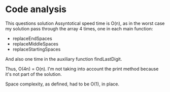 # Code analysis

This questions solution Assyntotical speed time is O(n), as in the worst case my solution pass through the array 4 times, one in each main function:
* replaceEndSpaces
* replaceMiddleSpaces
* replaceStartingSpaces

And also one time in the auxiliary function findLastDigit.

Thus, O(4n) = O(n). I'm not taking into account the print method because it's not part of the solution.


Space complexity, as defined, had to be O(1), in place.
